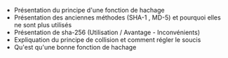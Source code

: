- Présentation du principe d'une fonction de hachage
- Présentation des anciennes méthodes (SHA-1 , MD-5) et pourquoi elles ne sont plus utilisés
- Présentation de sha-256 (Utilisation / Avantage - Inconvénients)
- Expliquation du principe de collision et comment régler le soucis
- Qu'est qu'une bonne fonction de hachage
